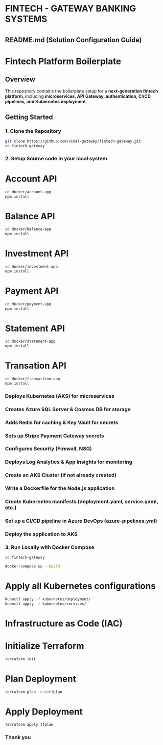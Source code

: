 # #################################
# FINTECH - GATEWAY BANKING SYSTEMS
# #################################

## **README.md (Solution Configuration Guide)**
# Fintech Platform Boilerplate

## **Overview**
This repository contains the boilerplate setup for a **next-generation fintech platform**, including **microservices, API Gateway, authentication, CI/CD pipelines, and Kubernetes deployment**.

## **Getting Started**
### **1. Clone the Repository**
```sh
git clone https://github.com/vimal-gateway/fintech-gateway.git
cd fintech-gateway
```

### **2. Setup Source code in your local system**

# Account API
```sh
cd docker/account-app
npm install
```

# Balance API
```sh
cd docker/balance-app
npm install
```

# Investment API
```sh
cd docker/investment-app
npm install
```

# Payment API
```sh
cd docker/payment-app
npm install
```

# Statement API
```sh
cd docker/statement-app
npm install
```

# Transation API
```sh
cd docker/transaction-app
npm install
```

### **Deploys Kubernetes (AKS) for microservices**
### **Creates Azure SQL Server & Cosmos DB for storage**
### **Adds Redis for caching & Key Vault for secrets**
### **Sets up Stripe Payment Gateway secrets**
### **Configures Security (Firewall, NSG)**
### **Deploys Log Analytics & App Insights for monitoring**

### **Create an AKS Cluster (if not already created)**
### **Write a Dockerfile for the Node.js application**
### **Create Kubernetes manifests (deployment.yaml, service.yaml, etc.)**
### **Set up a CI/CD pipeline in Azure DevOps (azure-pipelines.yml)**
### **Deploy the application to AKS**

### **3. Run Locally with Docker Compose**
```sh
cd fintech-gateway

docker-compose up --build
```

# Apply all Kubernetes configurations
```sh
kubectl apply -f kubernetes/deployment/
kubectl apply -f kubernetes/services/
```


# Infrastructure as Code (IAC)

# Initialize Terraform
```sh
terraform init
```

# Plan Deployment
```sh
terraform plan -out=tfplan
```

# Apply Deployment
```sh
terraform apply tfplan
```

### Thank you 